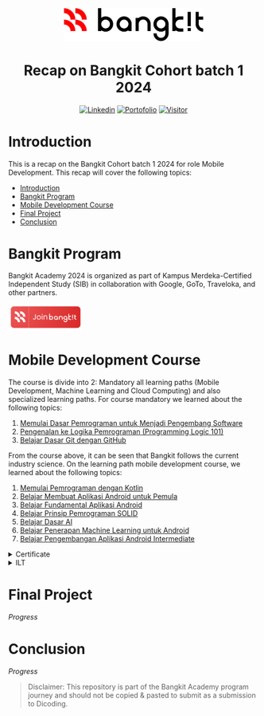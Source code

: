 <div align="center">
  <img src="https://github.com/nizarfadlan/bangkit-cohort-2024/blob/main/logo.svg" alt="Logo Bangkit" width="280px" />
  <h1>Recap on Bangkit Cohort batch 1 2024</h1>
</div>

<div align="center">
  <a href="https://www.linkedin.com/in/nizariyf/" target="_blank"><img alt="Linkedin" src="https://img.shields.io/badge/Follow-Linkedin-blue"></a>
  <a href="https://nizarfadlan.dev" target="_blank"><img alt="Portofolio" src="https://img.shields.io/badge/Website-Portofolio-blueviolet"></a>
  <a href="https://github.com/nizarfadlan/bangkit-cohort-2024" target="_blank"><img alt="Visitor" src="https://visitor-badge.laobi.icu/badge?page_id=nizarfadlan.bangkit-cohort-2024&right_color=%236A5CB6&right_text=white"></a>
</div>

# Introduction

This is a recap on the Bangkit Cohort batch 1 2024 for role Mobile Development. This recap will cover the following topics:

- [Introduction](#introduction)
- [Bangkit Program](#bangkit-program)
- [Mobile Development Course](#mobile-development-course)
- [Final Project](#final-project)
- [Conclusion](#conclusion)

# Bangkit Program

Bangkit Academy 2024 is organized as part of Kampus Merdeka-Certified Independent Study (SIB) in collaboration with Google, GoTo, Traveloka, and other partners.

<a href="https://bangkit.dev/dcd-landingpage">
  <img src="https://github.com/nizarfadlan/bangkit-cohort-2024/blob/main/assets/join.png" width="150px" />
</a>

# Mobile Development Course

The course is divide into 2: Mandatory all learning paths (Mobile Development, Machine Learning and Cloud Computing) and also specialized learning paths. For course mandatory we learned about the following topics:
1. [Memulai Dasar Pemrograman untuk Menjadi Pengembang Software](https://www.dicoding.com/academies/237)
2. [Pengenalan ke Logika Pemrograman (Programming Logic 101)](https://www.dicoding.com/academies/302)
3. [Belajar Dasar Git dengan GitHub](https://www.dicoding.com/academies/317)

From the course above, it can be seen that Bangkit follows the current industry science. On the learning path mobile development course, we learned about the following topics:
1. [Memulai Pemrograman dengan Kotlin](/MPK)
2. [Belajar Membuat Aplikasi Android untuk Pemula](/BMAAP)
3. [Belajar Fundamental Aplikasi Android](/BFAA)
4. [Belajar Prinsip Pemrograman SOLID](https://www.dicoding.com/academies/169)
5. [Belajar Dasar AI](https://www.dicoding.com/academies/653)
6. [Belajar Penerapan Machine Learning untuk Android](/BPMLA)
7. [Belajar Pengembangan Aplikasi Android Intermediate](/)

<details>
  <summary>Certificate</summary>

  | Course | Certificate |
  | --- | --- |
  | Memulai Dasar Pemrograman untuk Menjadi Pengembang Software | ![Certificate](https://github.com/nizarfadlan/bangkit-cohort-2024/blob/main/assets/certificate-1.jpg) |
  | Pengenalan ke Logika Pemrograman (Programming Logic 101) | ![Certificate](https://github.com/nizarfadlan/bangkit-cohort-2024/blob/main/assets/certificate-2.jpg) |
  | Belajar Dasar Git dengan GitHub | ![Certificate](https://github.com/nizarfadlan/bangkit-cohort-2024/blob/main/assets/certificate-3.jpg) |
  | Memulai Pemrograman dengan Kotlin | ![Certificate](https://github.com/nizarfadlan/bangkit-cohort-2024/blob/main/assets/certificate-4.jpg) |
  | Belajar Membuat Aplikasi Android untuk Pemula | ![Certificate](https://github.com/nizarfadlan/bangkit-cohort-2024/blob/main/assets/certificate-5.jpg) |
  | Belajar Fundamental Aplikasi Android | ![Certificate](https://github.com/nizarfadlan/bangkit-cohort-2024/blob/main/assets/certificate-6.jpg) |
  | Belajar Prinsip Pemrograman SOLID | ![Certificate](https://github.com/nizarfadlan/bangkit-cohort-2024/blob/main/assets/certificate-7.jpg) |
  | Belajar Dasar AI | ![Certificate](https://github.com/nizarfadlan/bangkit-cohort-2024/blob/main/assets/certificate-8.jpg) |
  | Belajar Penerapan Machine Learning untuk Android | ![Certificate](https://github.com/nizarfadlan/bangkit-cohort-2024/blob/main/assets/certificate-9.jpg) |
  | Belajar Pengembangan Aplikasi Android Intermediate | ![Certificate](https://github.com/nizarfadlan/bangkit-cohort-2024/blob/main/assets/certificate-10.jpg) |

</details>

<details>
  <summary>ILT</summary>

  | ILT | Title | Screenshoot |
  | --- | --- | --- |
  | Soft Skill | Growth Mindset and The Power of Feedback | ![ILT](https://github.com/nizarfadlan/bangkit-cohort-2024/blob/main/assets/SS1.png) |
  | Mobile Development | Kotlin Fundamental | ![ILT](https://github.com/nizarfadlan/bangkit-cohort-2024/blob/main/assets/MD1.png) |
  | Soft Skill | Time and Energy Management | ![ILT](https://github.com/nizarfadlan/bangkit-cohort-2024/blob/main/assets/SS2.png) |
  | Mobile Development | Android Fundamental : Layout, List & Navigation | ![ILT](https://github.com/nizarfadlan/bangkit-cohort-2024/blob/main/assets/MD2.png) |
  | English | Spoken Correspondence | ![ILT](https://github.com/nizarfadlan/bangkit-cohort-2024/blob/main/assets/EN1.png) |
  | Soft Skill | Stress Management, Adaptability, and Resilience | ![ILT](https://github.com/nizarfadlan/bangkit-cohort-2024/blob/main/assets/SS3.png) |
  | Mobile Development | Android Fundamental : Networking, Architecture Component & Data Persistent | ![ILT](https://github.com/nizarfadlan/bangkit-cohort-2024/blob/main/assets/MD3.png) |
  | Soft Skill | Critical Thinking and Problem Solving | ![ILT](https://github.com/nizarfadlan/bangkit-cohort-2024/blob/main/assets/SS4.png) |
  | Mobile Development | Applied Machine Learning for Android Developer | ![ILT](https://github.com/nizarfadlan/bangkit-cohort-2024/blob/main/assets/MD4.png) |
  | Soft Skill | Project Management | ![ILT](https://github.com/nizarfadlan/bangkit-cohort-2024/blob/main/assets/SS5.png) |
  | Mobile Development | Android Intermediate : Advanced UI, Animation, and, Localization | ![ILT](https://github.com/nizarfadlan/bangkit-cohort-2024/blob/main/assets/MD5.png) |
  | English | Expressing Opinions | ![ILT](https://github.com/nizarfadlan/bangkit-cohort-2024/blob/main/assets/EN2.png) |
  | Soft Skill | Professional Branding and Networking | ![ILT](https://github.com/nizarfadlan/bangkit-cohort-2024/blob/main/assets/SS6.png) |
  | Mobile Development | Android Intermediate : Geo Location & Advanced Testing | ![ILT](https://github.com/nizarfadlan/bangkit-cohort-2024/blob/main/assets/MD6.png) |
  | Soft Skill | Effective Communication | ![ILT](https://github.com/nizarfadlan/bangkit-cohort-2024/blob/main/assets/SS7.png) |
</details>

# Final Project

_Progress_

# Conclusion

_Progress_

> Disclaimer: This repository is part of the Bangkit Academy program journey and should not be copied & pasted to submit as a submission to Dicoding.

